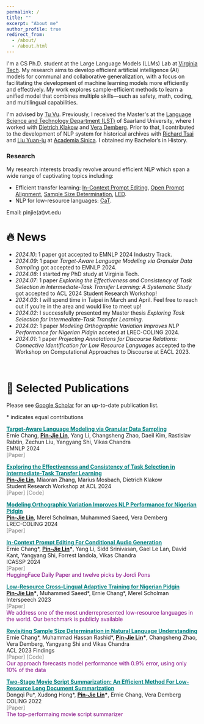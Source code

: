```yaml
---
permalink: /
title: ""
excerpt: "About me"
author_profile: true
redirect_from: 
  - /about/
  - /about.html
---
```


<!-- I am a first-year PhD student, advised by [Tu Vu](https://tuvllms.github.io/) at [Virginia Tech](https://cs.vt.edu/). My research aims to develop efficient artificial intelligent (AI) models for communal and collaborative generalization. How can we teach AI model a suite of skills efficiently? Specifically, I have worked on improving model adaptation, measuring the effects of data and prompts, and addressing data scarcity through synthetic data. I am now exploring representative skill combinations. -->

I'm a CS Ph.D. student at the Large Language Models (LLMs) Lab at [Virginia Tech](https://cs.vt.edu/). My research aims to develop efficient artificial intelligence (AI) models for communal and collaborative generalization, with a focus on facilitating the development of machine learning models more efficiently and effectively. My work explores sample-efficient methods to learn a unified model that combines multiple skills—such as safety, math, coding, and multilingual capabilities.

I'm advised by [Tu Vu](https://tuvllms.github.io/). Previously, I received the Master's at the [Language Science and Technology Department (LST)](https://www.uni-saarland.de/en/department/lst/research.html) of Saarland University, where I worked with [Dietrich Klakow](https://www.lsv.uni-saarland.de/people/dietrich-klakow/) and [Vera Demberg](https://www.uni-saarland.de/lehrstuhl/demberg/members/verademberg.html). Prior to that, I contributed to the development of NLP system for historical archives with [Richard Tsai](https://scholar.google.com.tw/citations?user=iDz3gJ4AAAAJ&hl=zh-TW) and [Liu Yuan-ju](https://www.harvard-yenching.org/person/liu-yuan-ju/) at [Academia Sinica](https://www.sinica.edu.tw/en). I obtained my Bachelor’s in History.


### Research

My research interests broadly revolve around efficient NLP which span a wide range of captivating topics including:

- Efficient transfer learning: [In-Context Prompt Editing](https://arxiv.org/abs/2311.00895), [Open Prompt Alignment](https://arxiv.org/abs/2311.00897), [Sample Size Determination](https://aclanthology.org/2023.findings-acl.419/), [LED](https://aclanthology.org/2022.creativesumm-1.9/).
- NLP for low-resource languages: [CaT](https://arxiv.org/abs/2307.00382).


<!-- - Semantic space for task information encoding: [IIT](https://drive.google.com/file/d/1cRGYOvBls695iaOWhuV_8bJoIKy1EUMy/view?usp=sharing). -->

<!-- These days, I’m excited about delving into the behavior of LMs — understanding how they learn and process information at different levels. Pertinent sub- questions arise, such as understanding the specific information transmitted through within-tuning phases and cross-tuning phases. Furthermore, exploring how LMs store information in their knowledge reservoirs and how they can selectively purge or forget knowledge from this reservoir.
-->

Email: pinjie(at)vt.edu

<!-- <span style="color:darkgreen"> -->
<!-- I am actively seeking a internship/student research for Winter 2024. I invite you to review my CV for further details. [CV](https://drive.google.com/file/d/1OHTYGY6oKKbaG0BDucPI__Ij4LYmRm4y/view?usp=sharing).</span> -->

<!-- <br /> -->


# 🔥 News

- *2024.10*: 1 paper got accepted to EMNLP 2024 Industry Track.
- *2024.09*: 1 paper *Target-Aware Language Modeling via Granular Data Sampling* got accepted to EMNLP 2024.
- *2024.08*: I started my PhD study at Virginia Tech.
- *2024.07*: 1 paper *Exploring the Effectiveness and Consistency of Task Selection in Intermediate-Task Transfer Learning: A Systematic Study* got accepted to ACL 2024 Student Research Workshop!
- *2024.03*: I will spend time in Taipei in March and April. Feel free to reach out if you’re in the area and would like to meet up! 
- *2024.02*: I successfully presented my Master thesis *Exploring Task Selection for Intermediate-Task Transfer Learning*.
- *2024.02*: 1 paper *Modeling Orthographic Variation Improves NLP Performance for Nigerian Pidgin* acceted at LREC-COLING 2024.
- *2024.01*: 1 paper *Projecting Annotations for Discourse Relations: Connective Identification for Low Resource Languages* accepted to the Workshop on Computational Approaches to Discourse at EACL 2023.

<!-- - *2023.12*: 🎉😊 Our paper *In-Context Prompt Editing For Conditional Audio Generation* has been accepted at ICASSP 2024.
- *2023.12*: The paper *On the Open Prompt Challenge in Conditional Audio Generation* has been accepted at ICASSP 2024.
- *2023.09*: I have been selected for the 2023B cohort of Google's CS Research Mentorship Program (CSRMP).
- *2023.05*: 🎉🥰 Our new paper *Low-Resource Cross-Lingual Adaptive Training for Nigerian Pidgin* has been accepted at Interspeech 2023.
- *2023.05*: 🎉🎉 Our new paper has been accepted at ACL 2023 findings. 

- *2022.10*: 🎉🎉 Our new paper *[Two-Stage Movie Script Summarization: An Efficient Method For Low-Resource Long Document Summarization
](https://aclanthology.org/2022.creativesumm-1.9)* will be presented at the workshop on Automatic Summarization for Creative Writing at COLING 2022. Our system ranks **1st** in the Script-base track.
- *2022.04*: I will present our software project for short story recommendations (with Niyati Bafna) at Saarland university. 

- *2020.10*: I start my journey at Saarland university.

- *2019.12*: Our paper will be presented at conference DADH 2019. 
- *2019.08*: I will give a talk about *Climate Event system based on Historical Meteorological Records* at National Central University.
- *2019.08*: I gave a tutorial for [Hello, Sequence Labeling](https://docs.google.com/presentation/d/1jdZOhs8woyt4G0nYonhlUoFmsCGW_udfGYcsA3--Axw/edit?usp=sharing) in the Summer Program at National Central University.

- *2018.12*: Our paper will be presented at conference DADH 2018. 
- *2018.07*: I gave a invited talk about Python programming on Digital Humanities Workshop at National Taiwan University. -->

<br /> 

# 📝 <a id="-Publications">Selected Publications</a>


Please see [Google Scholar](https://scholar.google.com/citations?user=KYeOpSoAAAAJ&hl=en&authuser=1) for an up-to-date publication list.

\* indicates equal contributions

<!--
**Exploring Task Selection for Intermediate-Task Transfer Learning** <br />
 **<ins>Pin-Jie Lin</ins>** <br /> 
Master's thesis <br />
[\[Paper\]](https://drive.google.com/file/d/1-5P8GKM2BTDTPQoAfXyS4UzDYeAhAZvy/view?usp=sharing) [\[Slide\]](https://drive.google.com/file/d/1hWJdDhLGZk0CN5QP4EZlBY-sOzmHkbmd/view?usp=sharing) <br />
-->

<!-- **Target-Aware Language Modeling via Granular Data Sampling** <br />
**<ins>Pin-Jie Lin</ins>**, Miaoran Zhang, Marius Mosbach, Dietrich Klakow<br />
Student Research Workshop at ACL 2024 <br />
[\[Paper\]](https://aclanthology.org/2024.acl-srw.24/) [\[Code\]](https://github.com/uds-lsv/intermediate-task-selection/) <br />
// We revist the task -->


<a href="https://arxiv.org/abs/2409.14705" style="color:teal;">**Target-Aware Language Modeling via Granular Data Sampling**</a> <br />
Ernie Chang, **<ins>Pin-Jie Lin</ins>**, Yang Li, Changsheng Zhao, Daeil Kim, Rastislav Rabtin, Zechun Liu, Yangyang Shi, Vikas Chandra <br /> 
EMNLP 2024 <br />
<a href="https://arxiv.org/abs/2409.14705" style="color:gray; text-decoration:none;">[Paper]</a> <br />

<a href="https://aclanthology.org/2024.acl-srw.24/" style="color:teal;">**Exploring the Effectiveness and Consistency of Task Selection in Intermediate-Task Transfer Learning**</a> <br />
**<ins>Pin-Jie Lin</ins>**, Miaoran Zhang, Marius Mosbach, Dietrich Klakow<br />
Student Research Workshop at ACL 2024 <br />
<a href="https://aclanthology.org/2024.acl-srw.24/" style="color:gray; text-decoration:none;">[Paper]</a> <a href="https://github.com/uds-lsv/intermediate-task-selection/" style="color:gray; text-decoration:none;">[Code]</a><br />

<a href="https://aclanthology.org/2024.lrec-main.1006/" style="color:teal;">**Modeling Orthographic Variation Improves NLP Performance for Nigerian Pidgin**</a> <br />
**<ins>Pin-Jie Lin</ins>**, Merel Scholman, Muhammed Saeed, Vera Demberg <br />
LREC-COLING 2024 <br />
<a href="https://aclanthology.org/2024.lrec-main.1006/" style="color:gray; text-decoration:none;">[Paper]</a> <br />


<!-- **Projecting Annotations for Discourse Relations: Connective Identification for Low Resource Languages** <br />
Peter Bourgonje, **<ins>Pin-Jie Lin</ins>** <br />
Workshop on Computational Approaches to Discourse at EACL 2024 <br />
[\[Paper\]](https://aclanthology.org/2024.codi-1.4/) <br />
 -->

<a href="https://ieeexplore.ieee.org/document/10446431" style="color:teal;">**In-Context Prompt Editing For Conditional Audio Generation**</a> <br />
Ernie Chang\*, **<ins>Pin-Jie Lin</ins>\***, Yang Li, Sidd Srinivasan, Gael Le Lan, David Kant, Yangyang Shi, Forrest Iandola, Vikas Chandra <br /> 
ICASSP 2024 <br />
<a href="https://ieeexplore.ieee.org/document/10446431" style="color:gray; text-decoration:none;">[Paper]</a> <br />
<span style="color:purple">HuggingFace Daily Paper and twelve picks by Jordi Pons</span>


<!-- **On the Open Prompt Challenge in Conditional Audio Generation** <br />
Ernie Chang, Sidd Srinivasan, Mahi Luthra, **<ins>Pin-Jie Lin</ins>**, Varun K. Nagaraja, Forrest Iandola, Zechun Liu, Zhaoheng Ni, Changsheng Zhao, Yangyang Shi, Vikas Chandra <br />
ICASSP 2024 <br /> -->

<a href="https://www.isca-archive.org/interspeech_2023/lin23e_interspeech.html" style="color:teal;">**Low-Resource Cross-Lingual Adaptive Training for Nigerian Pidgin**</a> <br />
**<ins>Pin-Jie Lin</ins>\***, Muhammed Saeed\*, Ernie Chang\*, Merel Scholman <br /> 
Interspeech 2023 <br />
<a href="https://www.isca-archive.org/interspeech_2023/lin23e_interspeech.html" style="color:gray; text-decoration:none;">[Paper]</a> <br />
<span style="color:purple">We address one of the most underrepresented low-resource languages in the world. Our benchmark is publicly available</span>

<a href="https://aclanthology.org/2023.findings-acl.419/" style="color:teal;">**Revisiting Sample Size Determination in Natural Language Understanding**</a> <br />
Ernie Chang\*, Muhammad Hassan Rashid\*, **<ins>Pin-Jie Lin</ins>\***, Changsheng Zhao, Vera Demberg, Yangyang Shi and Vikas Chandra <br />
ACL 2023 Findings <br />
<a href="https://aclanthology.org/2023.findings-acl.419/" style="color:gray; text-decoration:none;">[Paper]</a> <a href="https://github.com/pjlintw/sample-size" style="color:gray; text-decoration:none;">[Code]</a>
<br />
<span style="color:purple">Our approach forecasts model performance with 0.9% error, using only 10% of the data</span>

<a href="https://aclanthology.org/2022.creativesumm-1.9/" style="color:teal;">**Two-Stage Movie Script Summarization: An Efficient Method For Low-Resource Long Document Summarization**</a> <br />
Dongqi Pu\*, Xudong Hong\*, **<ins>Pin-Jie Lin</ins>\***, Ernie Chang, Vera Demberg <br />
COLING 2022 <br />
<a href="https://aclanthology.org/2022.creativesumm-1.9/" style="color:gray; text-decoration:none;">[Paper]</a> <br />
<span style="color:purple">The top-performaing movie script summarizer</span>


<!--
**Event Extraction: Convolutional Neural Networks for Extracting Medieval
Chinese Monk’s Travels**  <br />
**<ins>Pin-Jie Lin</ins>**, Bing-Lin Tsai <br />
International Conference of Digital Archives and Digital Humanities 2019 <br />

**Name Recognition of Medieval Chinese
Monk Names** <br />
Severina Balabanova, **<ins>Pin-Jie Lin</ins>**, Ya-Lin Chen, Wan-Chun Chiu <br />
International Conference of Digital Archives and Digital Humanities 2018 <br />
 -->

